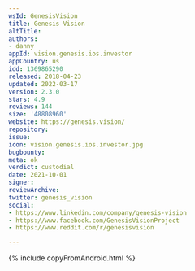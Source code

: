 ```yaml
---
wsId: GenesisVision
title: Genesis Vision
altTitle: 
authors:
- danny
appId: vision.genesis.ios.investor
appCountry: us
idd: 1369865290
released: 2018-04-23
updated: 2022-03-17
version: 2.3.0
stars: 4.9
reviews: 144
size: '48808960'
website: https://genesis.vision/
repository: 
issue: 
icon: vision.genesis.ios.investor.jpg
bugbounty: 
meta: ok
verdict: custodial
date: 2021-10-01
signer: 
reviewArchive: 
twitter: genesis_vision
social:
- https://www.linkedin.com/company/genesis-vision
- https://www.facebook.com/GenesisVisionProject
- https://www.reddit.com/r/genesisvision

---
```


{% include copyFromAndroid.html %}
